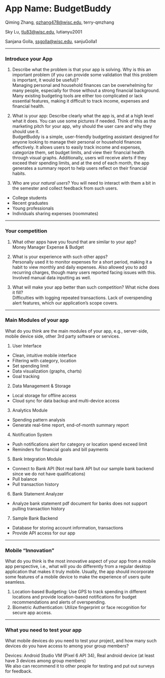 # App Name: BudgetBuddy

Qiming Zhang, [qzhang478@wisc.edu](mailto:qzhang478@wisc.edu), terry-qmzhang

Sky Lu, [tlu83@wisc.edu](mailto:tlu83@wisc.edu), lutianyu2001

Sanjana Golla, [ssgolla@wisc.edu](mailto:ssgolla@wisc.edu), sanjuGolla1

---

### **Introduce your App**

1. Describe what the problem is that your app is solving. Why is this an important problem (if you can provide some validation that this problem is important, it would be useful)?  
   Managing personal and household finances can be overwhelming for many people, especially for those without a strong financial background. Many existing budgeting tools are either too complicated or lack essential features, making it difficult to track income, expenses and financial health.  
     
2. What is your app: Describe clearly what the app is, and at a high level what it does. You can use some pictures if needed. Think of this as the marketing pitch for your app, why should the user care and why they should use it.  
   BudgetBuddy is a simple, user-friendly budgeting assistant designed for anyone looking to manage their personal or household finances effectively. It allows users to easily track income and expenses, categorize them, set budget limits, and view their financial health through visual graphs. Additionally, users will receive alerts if they exceed their spending limits, and at the end of each month, the app generates a summary report to help users reflect on their financial habits.  
     
3. Who are your *natural users*? You will need to interact with them a bit in the semester and collect feedback from such users.  
* College students  
* Recent graduates  
* Young professionals  
* Individuals sharing expenses (roommates)  
  


---

### **Your competition**

1. What other apps have you found that are similar to your app?  
   Money Manager Expense & Budget  
     
2. What is your experience with such other apps?  
   Personally used it to monitor expenses for a short period, making it a habit to view monthly and daily expenses. Also allowed you to add recurring charges, though many users reported facing issues with this. Involved manual data inputting as well.  
     
3. What will make your app better than such competition? What niche does it fill?  
   Difficulties with logging repeated transactions. Lack of overspending alert features, which our application’s scope covers.

---

### **Main Modules of your app**

What do you think are the main modules of your app, e.g., server-side, mobile device side, other 3rd party software or services.

1. User Interface  
* Clean, intuitive mobile interface  
* Filtering with category, location  
* Set spending limit  
* Data visualization (graphs, charts)  
* Goal tracking  
2. Data Management & Storage  
* Local storage for offline access  
* Cloud sync for data backup and multi-device access  
3. Analytics Module  
* Spending pattern analysis  
* Generate real-time report, end-of-month summary report  
4. Notification System  
* Push notifications alert for category or location spend exceed limit  
* Reminders for financial goals and bill payments  
5. Bank Integration Module  
* Connect to Bank API (Not real bank API but our sample bank backend since we do not have qualifications)  
* Pull balance  
* Pull transaction history  
6. Bank Statement Analyzer  
* Analyze bank statement pdf document for banks does not support pulling transaction history  
7. Sample Bank Backend  
* Database for storing account information, transactions  
* Provide API access for our app

---

### **Mobile “Innovation”**

What do you think is the most innovative aspect of your app from a mobile app perspective, i.e., what will you do differently from a regular desktop application that makes it truly mobile. Usually, the app should incorporate some features of a mobile device to make the experience of users quite seamless.

1. Location-based Budgeting: Use GPS to track spending in different locations and provide location-based notifications for budget recommendations and alerts of overspending.  
2. Biometric Authentication: Utilize fingerprint or face recognition for secure app access.

---

### **What you need to test your app**

What mobile devices do you need to test your project, and how many such devices do you have access to among your group members?

Devices: Android Studio VM (Pixel 6 API 34), Real android device (at least have 3 devices among group members)  
We also can recommend it to other people for testing and put out surveys for feedback.  
